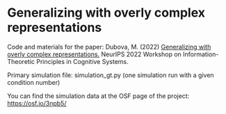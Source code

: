 # Generalizing with overly complex representations

Code and materials for the paper: Dubova, M. (2022) [Generalizing with overly complex representations.](https://openreview.net/forum?id=qeu7F3VW8qS) NeurIPS 2022 Workshop on Information-Theoretic Principles in Cognitive Systems.

Primary simulation file: simulation_gt.py (one simulation run with a given condition number)

You can find the simulation data at the OSF page of the project: https://osf.io/3npb5/ 
